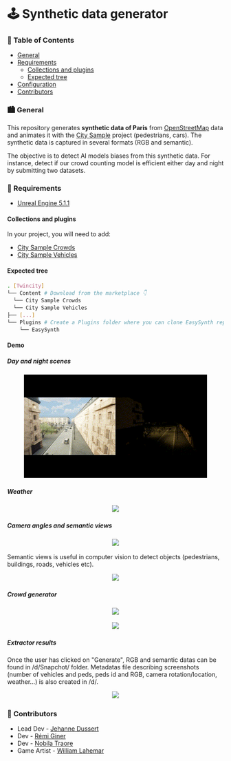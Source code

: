 # 🕹️ Synthetic data generator

### 📁 Table of Contents

* <a href="#general">General</a>
* <a href="#requirements">Requirements</a>
    * <a href="#collections-and-plugins">Collections and plugins</a>
    * <a href="#expected-tree">Expected tree</a>
* <a href="#configuration">Configuration</a>
* <a href="#contributors">Contributors</a>

### 🏙️ General

This repository generates __synthetic data of Paris__ from [OpenStreetMap](https://www.openstreetmap.org) data and animates it with the [City Sample](https://www.unrealengine.com/marketplace/en-US/product/city-sample) project (pedestrians, cars). 
The synthetic data is captured in several formats (RGB and semantic).<br/>

The objective is to detect AI models biases from this synthetic data. For instance, detect if our crowd counting model is efficient either day and night by submitting two datasets.

### 🧰 Requirements

- [Unreal Engine 5.1.1](https://www.unrealengine.com/fr/unreal-engine-5)

#### Collections and plugins

In your project, you will need to add:

- [City Sample Crowds](https://www.unrealengine.com/marketplace/en-US/product/city-sample-crowds)
- [City Sample Vehicles](https://www.unrealengine.com/marketplace/en-US/product/city-sample-vehicles)

#### Expected tree

```bash
. [Twincity]
└── Content # Download from the marketplace 👇
  └── City Sample Crowds
  └── City Sample Vehicles
├── [...]
└── Plugins # Create a Plugins folder where you can clone EasySynth repository 👇
    └── EasySynth
```

#### Demo

##### Day and night scenes

<p align="center">
	<img src="./demo/DayNight.gif" >
</p>

##### Weather

<p align="center">
	<img src="./demo/Weather.gif" >
</p>

##### Camera angles and semantic views

<p align="center">
	<img src="./demo/CameraAngle.gif" >
</p>

Semantic views is useful in computer vision to detect objects (pedestrians, buildings, roads, vehicles etc).

<p align="center">
	<img src="./demo/Semantic.gif" >
</p>

##### Crowd generator

<p align="center">
	<img src="./demo/Crowd.gif" >
</p>

<p align="center">
	<img src="./demo/MassSpawner.gif" >
</p>

##### Extractor results

Once the user has clicked on "Generate", RGB and semantic datas can be found in /d/Snapchot/ folder. Metadatas file describing screenshots (number of vehicles and peds, peds id and RGB, camera rotation/location, weather...) is also created in /d/.

<p align="center">
	<img src="./demo/Extractor.gif" >
</p>

### 👋 Contributors

- Lead Dev - [Jehanne Dussert](https://github.com/JehanneDussert/)
- Dev - [Rémi Giner](https://github.com/remisansfamine/)
- Dev - [Nobila Traore](https://github.com/notraore/)
- Game Artist - [William Lahemar](https://github.com/willocks)
